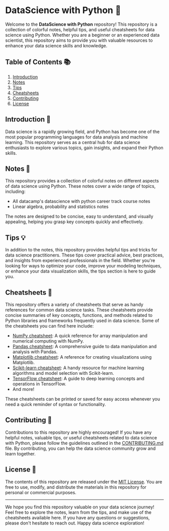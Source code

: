 # DataScience with Python 🌈

Welcome to the **DataScience with Python** repository! This repository is a collection of colorful notes, helpful tips, and useful cheatsheets for data science using Python. Whether you are a beginner or an experienced data scientist, this repository aims to provide you with valuable resources to enhance your data science skills and knowledge.

## Table of Contents 📚

1. [Introduction](#introduction-)
2. [Notes](#notes-)
3. [Tips](#tips-)
4. [Cheatsheets](#cheatsheets-)
5. [Contributing](#contributing-)
6. [License](#license-)

## Introduction 📝

Data science is a rapidly growing field, and Python has become one of the most popular programming languages for data analysis and machine learning. This repository serves as a central hub for data science enthusiasts to explore various topics, gain insights, and expand their Python skills.

## Notes 📓

This repository provides a collection of colorful notes on different aspects of data science using Python. These notes cover a wide range of topics, including:

- All datacamp's datascience with python career track course notes
- Linear algebra, probability and statistics notes

The notes are designed to be concise, easy to understand, and visually appealing, helping you grasp key concepts quickly and effectively.

## Tips 💡

In addition to the notes, this repository provides helpful tips and tricks for data science practitioners. These tips cover practical advice, best practices, and insights from experienced professionals in the field. Whether you're looking for ways to optimize your code, improve your modeling techniques, or enhance your data visualization skills, the tips section is here to guide you.

## Cheatsheets 📄

This repository offers a variety of cheatsheets that serve as handy references for common data science tasks. These cheatsheets provide concise summaries of key concepts, functions, and methods related to Python libraries and frameworks frequently used in data science. Some of the cheatsheets you can find here include:

- [NumPy cheatsheet](https://github.com/Uninterestedguy/Datascience-with-python/tree/main/CHEATSHEETS/NUMPY): A quick reference for array manipulation and numerical computing with NumPy.
- [Pandas cheatsheet](https://github.com/Uninterestedguy/Datascience-with-python/tree/main/CHEATSHEETS/PANDAS): A comprehensive guide to data manipulation and analysis with Pandas.
- [Matplotlib cheatsheet](https://github.com/Uninterestedguy/Datascience-with-python/tree/main/CHEATSHEETS/MATPLOTLIB): A reference for creating visualizations using Matplotlib.
- [Scikit-learn cheatsheet](https://github.com/Uninterestedguy/Datascience-with-python/tree/main/CHEATSHEETS/SCIKIT-LEARN): A handy resource for machine learning algorithms and model selection with Scikit-learn.
- [TensorFlow cheatsheet](https://github.com/Uninterestedguy/Datascience-with-python/tree/main/CHEATSHEETS/TENSORFLOW): A guide to deep learning concepts and operations in TensorFlow.
- And more!

These cheatsheets can be printed or saved for easy access whenever you need a quick reminder of syntax or functionality.

## Contributing 🤝

Contributions to this repository are highly encouraged! If you have any helpful notes, valuable tips, or useful cheatsheets related to data science with Python, please follow the guidelines outlined in the [CONTRIBUTING.md](CONTRIBUTING.md) file. By contributing, you can help the data science community grow and learn together.

## License 📃

The contents of this repository are released under the [MIT License](LICENSE). You are free to use, modify, and distribute the materials in this repository for personal or commercial purposes.

---

We hope you find this repository valuable on your data science journey! Feel free to explore the notes, learn from the tips, and make use of the cheatsheets available here. If you have any questions or suggestions, please don't hesitate to reach out. Happy data science exploration!
